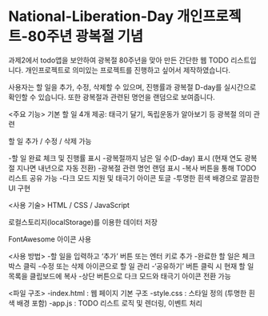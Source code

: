 # National-Liberation-Day 개인프로젝트-80주년 광복절 기념 
과제2에서 todo앱을 보안하여 광복절 80주년을 맞아 만든 간단한 웹 TODO 리스트입니다.
개인프로젝트로 의미있는 프로젝트를 진행하고 싶어서 제작하였습니다.

사용자는 할 일을 추가, 수정, 삭제할 수 있으며, 진행률과 광복절 D-day를 실시간으로 확인할 수 있습니다.
또한 광복절과 관련된 명언을 랜덤으로 보여줍니다.

<주요 기능>
기본 할 일 4개 제공: 태극기 달기, 독립운동가 알아보기 등 광복절 의미 관련

할 일 추가 / 수정 / 삭제 가능

-할 일 완료 체크 및 진행률 표시
-광복절까지 남은 일 수(D-day) 표시 (현재 연도 광복절 지나면 내년으로 자동 전환)
-광복절 관련 명언 랜덤 표시
-복사 버튼을 통해 TODO 리스트 공유 가능
-다크 모드 지원 및 태극기 아이콘 토글
-투명한 흰색 배경으로 깔끔한 UI 구현

<사용 기술>
HTML / CSS / JavaScript

로컬스토리지(localStorage)를 이용한 데이터 저장

FontAwesome 아이콘 사용

<사용 방법>
-할 일을 입력하고 ‘추가’ 버튼 또는 엔터 키로 추가
-완료한 할 일은 체크박스 클릭
-수정 또는 삭제 아이콘으로 할 일 관리
-‘공유하기’ 버튼 클릭 시 현재 할 일 목록을 클립보드에 복사
-상단 버튼으로 다크 모드와 태극기 아이콘 전환 가능

<파일 구조>
-index.html : 웹 페이지 기본 구조 -style.css : 스타일 정의 (투명한 흰색 배경 포함) -app.js : TODO 리스트 로직 및 렌더링, 이벤트 처리



